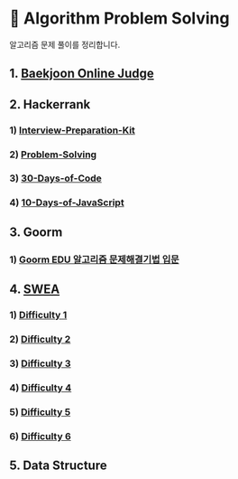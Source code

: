 # 🔮 Algorithm Problem Solving
알고리즘 문제 풀이를 정리합니다.

## 1. [Baekjoon Online Judge](BOJ)

## 2. Hackerrank
### 1) [Interview-Preparation-Kit](Hackerrank/Interview-Preparation-Kit)
### 2) [Problem-Solving](Hackerrank/Problem-Solving)
### 3) [30-Days-of-Code](Hackerrank/30-Days-of-Code)
### 4) [10-Days-of-JavaScript](Hackerrank/10-Days-of-JavaScript)

## 3. Goorm
### 1) [Goorm EDU 알고리즘 문제해결기법 입문](Goorm/Introduction-To-Algorithm)

## 4. [SWEA](SWEA)
### 1) [Difficulty 1](SWEA/D1)
### 2) [Difficulty 2](SWEA/D2)
### 3) [Difficulty 3](SWEA/D3)
### 4) [Difficulty 4](SWEA/D4)
### 5) [Difficulty 5](SWEA/D5)
### 6) [Difficulty 6](SWEA/D6)

## 5. Data Structure
